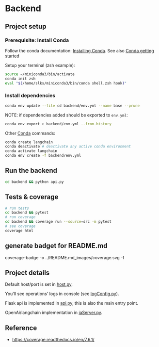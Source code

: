 # Backend

## Project setup

### Prerequisite: Install Conda

Follow the conda documentation: [Installing Conda](https://docs.anaconda.com/miniconda/#quick-command-line-install). See also [Conda getting started](https://conda.io/projects/conda/en/latest/user-guide/getting-started.html#before-you-start)

Setup your terminal (zsh example):
```bash
source ~/miniconda3/bin/activate
conda init zsh
eval "$(/home/slks/miniconda3/bin/conda shell.zsh hook)"
```

### Install dependencies

```bash
conda env update --file cd backend/env.yml --name base --prune
```

NOTE: if dependencies added should be exported to `env.yml`:
  
```bash
conda env export > backend/env.yml --from-history
```

Other [Conda](https://conda.io/projects/conda/en/latest/user-guide/getting-started.html) commands:

```bash
conda create langchain
conda deactivate # deactivate any active conda environment
conda activate langchain
conda env create -f backend/env.yml
```

## Run the backend

```bash
cd backend && python api.py
```

## Tests & coverage

```bash
# run tests
cd backend && pytest 
# run coverage
cd backend && coverage run --source=src -m pytest
# see coverage
coverage html
```

## generate badget for README.md

coverage-badge -o ../README.md_images/coverage.svg -f

## Project details

Default host/port is set in [host.py](host.py).

You'll see operations' logs in console (see [logConfig.py](logConfig.py)).

Flask api is implemented in [api.py](api.py), this is also the main entry point.

OpenAi/langchain implementation in [iaServer.py](iaServer.py).

## Reference

- <https://coverage.readthedocs.io/en/7.6.1/>
